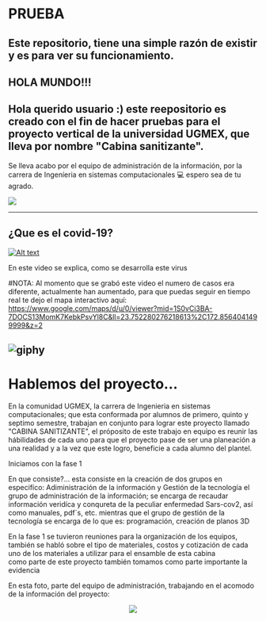 # PRUEBA
Este repositorio, tiene una simple razón de existir y es para ver su funcionamiento.
---
## HOLA MUNDO!!! 
Hola querido usuario :) este reepositorio es creado con el fin de hacer pruebas para el proyecto vertical de la universidad UGMEX,
que lleva por nombre "Cabina sanitizante".
---
Se lleva acabo por el equipo de administración de la información, por la carrera de Ingeníeria en sistemas computacionales 💻
espero sea de tu agrado.
<p align = "centro">
  <img src = "https://user-images.githubusercontent.com/93176932/139614984-893f1a2b-6cf0-4d8e-8372-324b226504ae.png" />
</p>

---

## ¿Que es el covid-19?
[![Alt text](https://img.youtube.com/vi/eCdRxHepJiI/0.jpg)](https://youtu.be/eCdRxHepJiI)

En este video se explica, como se desarrolla este virus

#NOTA: Al momento que se grabó este video el numero de casos era diferente, actualmente han aumentado, para que puedas seguir en tiempo real te dejo el mapa interactivo aquí: https://www.google.com/maps/d/u/0/viewer?mid=1S0vCi3BA-7DOCS13MomK7KebkPsvYl8C&ll=23.752280276218613%2C172.8564041499999&z=2


![giphy](https://user-images.githubusercontent.com/93176932/139748562-6af7b364-dc17-47c0-b7a2-84c57d0ea8e7.gif)
---
# Hablemos del proyecto...
En la comunidad UGMEX, la carrera de Ingenieria en sistemas computacionales; que esta conformada por alumnos de primero, quinto y septimo semestre, trabajan en conjunto para lograr este proyecto llamado "CABINA SANITIZANTE", el próposito de este trabajo en equipo es reunir las hábilidades de cada uno para que el proyecto pase de ser una planeación a una realidad y a la vez que este logro, beneficie a cada alumno del plantel.

Iniciamos con la fase 1

En que consiste?...
esta consiste en la creación de dos grupos en especifíco: Adiministración de la información y Gestión de la tecnología 
el grupo de administración de la información; se encarga de recaudar información veridíca y conqureta de la peculiar enfermedad Sars-cov2, así como manuales, pdf´s, etc. mientras que el grupo de gestión de la tecnología se encarga de lo que es: programación, creación de planos 3D

En la fase 1 se tuvieron reuniones para la organización de los equipos, también se habló sobre el tipo de materiales, costos y cotización de cada uno de los materiales a utilizar para el ensamble de esta cabina  
como parte de este proyecto también tomamos como parte importante la evidencia 


En esta foto, parte del equipo de administración, trabajando en el acomodo de la información del proyecto:

<p align="center">
  <img src="https://user-images.githubusercontent.com/93176932/139327342-93db1ad0-ea67-4fce-aa2b-18e386fef19f.jpeg" />
</p>
 
